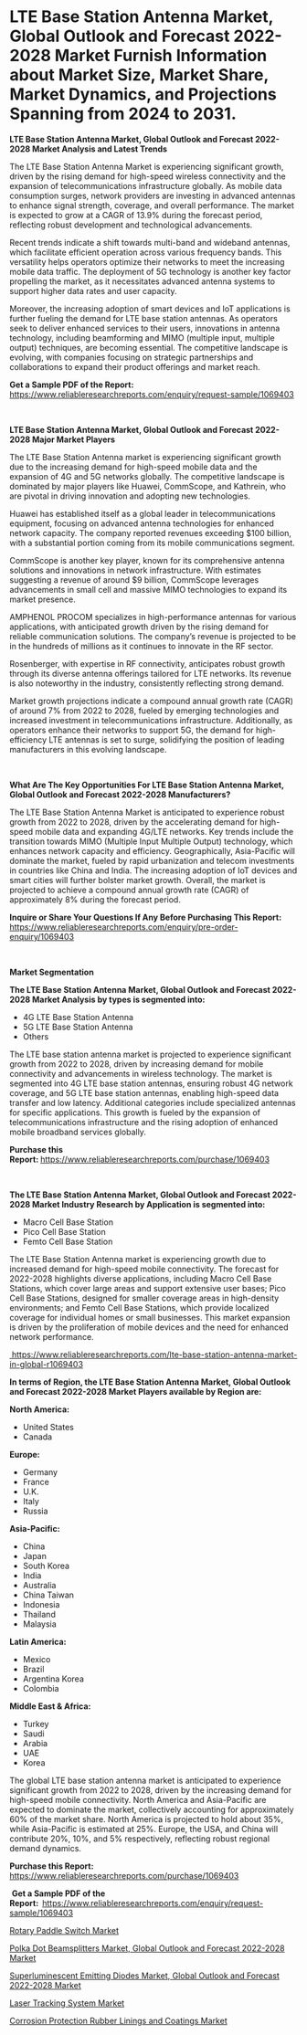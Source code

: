 <p><h1>LTE Base Station Antenna Market, Global Outlook and Forecast 2022-2028 Market Furnish Information about Market Size, Market Share, Market Dynamics, and Projections Spanning from 2024 to 2031.</h1></p><p><strong>LTE Base Station Antenna Market, Global Outlook and Forecast 2022-2028 Market Analysis and Latest Trends</strong></p>
<p><p>The LTE Base Station Antenna Market is experiencing significant growth, driven by the rising demand for high-speed wireless connectivity and the expansion of telecommunications infrastructure globally. As mobile data consumption surges, network providers are investing in advanced antennas to enhance signal strength, coverage, and overall performance. The market is expected to grow at a CAGR of 13.9% during the forecast period, reflecting robust development and technological advancements.</p><p>Recent trends indicate a shift towards multi-band and wideband antennas, which facilitate efficient operation across various frequency bands. This versatility helps operators optimize their networks to meet the increasing mobile data traffic. The deployment of 5G technology is another key factor propelling the market, as it necessitates advanced antenna systems to support higher data rates and user capacity.</p><p>Moreover, the increasing adoption of smart devices and IoT applications is further fueling the demand for LTE base station antennas. As operators seek to deliver enhanced services to their users, innovations in antenna technology, including beamforming and MIMO (multiple input, multiple output) techniques, are becoming essential. The competitive landscape is evolving, with companies focusing on strategic partnerships and collaborations to expand their product offerings and market reach.</p></p>
<p><strong>Get a Sample PDF of the Report:&nbsp;</strong> <a href="https://www.reliableresearchreports.com/enquiry/request-sample/1069403">https://www.reliableresearchreports.com/enquiry/request-sample/1069403</a></p>
<p>&nbsp;</p>
<p><strong>LTE Base Station Antenna Market, Global Outlook and Forecast 2022-2028 Major Market Players</strong></p>
<p><p>The LTE Base Station Antenna market is experiencing significant growth due to the increasing demand for high-speed mobile data and the expansion of 4G and 5G networks globally. The competitive landscape is dominated by major players like Huawei, CommScope, and Kathrein, who are pivotal in driving innovation and adopting new technologies.</p><p>Huawei has established itself as a global leader in telecommunications equipment, focusing on advanced antenna technologies for enhanced network capacity. The company reported revenues exceeding $100 billion, with a substantial portion coming from its mobile communications segment. </p><p>CommScope is another key player, known for its comprehensive antenna solutions and innovations in network infrastructure. With estimates suggesting a revenue of around $9 billion, CommScope leverages advancements in small cell and massive MIMO technologies to expand its market presence.</p><p>AMPHENOL PROCOM specializes in high-performance antennas for various applications, with anticipated growth driven by the rising demand for reliable communication solutions. The company’s revenue is projected to be in the hundreds of millions as it continues to innovate in the RF sector.</p><p>Rosenberger, with expertise in RF connectivity, anticipates robust growth through its diverse antenna offerings tailored for LTE networks. Its revenue is also noteworthy in the industry, consistently reflecting strong demand.</p><p>Market growth projections indicate a compound annual growth rate (CAGR) of around 7% from 2022 to 2028, fueled by emerging technologies and increased investment in telecommunications infrastructure. Additionally, as operators enhance their networks to support 5G, the demand for high-efficiency LTE antennas is set to surge, solidifying the position of leading manufacturers in this evolving landscape.</p></p>
<p>&nbsp;</p>
<p><strong>What Are The Key Opportunities For LTE Base Station Antenna Market, Global Outlook and Forecast 2022-2028 Manufacturers?</strong></p>
<p><p>The LTE Base Station Antenna Market is anticipated to experience robust growth from 2022 to 2028, driven by the accelerating demand for high-speed mobile data and expanding 4G/LTE networks. Key trends include the transition towards MIMO (Multiple Input Multiple Output) technology, which enhances network capacity and efficiency. Geographically, Asia-Pacific will dominate the market, fueled by rapid urbanization and telecom investments in countries like China and India. The increasing adoption of IoT devices and smart cities will further bolster market growth. Overall, the market is projected to achieve a compound annual growth rate (CAGR) of approximately 8% during the forecast period.</p></p>
<p><strong>Inquire or Share Your Questions If Any Before Purchasing This Report:</strong> <a href="https://www.reliableresearchreports.com/enquiry/pre-order-enquiry/1069403">https://www.reliableresearchreports.com/enquiry/pre-order-enquiry/1069403</a></p>
<p>&nbsp;</p>
<p><strong>Market Segmentation</strong></p>
<p><strong>The LTE Base Station Antenna Market, Global Outlook and Forecast 2022-2028 Market Analysis by types is segmented into:</strong></p>
<p><ul><li>4G LTE Base Station Antenna</li><li>5G LTE Base Station Antenna</li><li>Others</li></ul></p>
<p><p>The LTE base station antenna market is projected to experience significant growth from 2022 to 2028, driven by increasing demand for mobile connectivity and advancements in wireless technology. The market is segmented into 4G LTE base station antennas, ensuring robust 4G network coverage, and 5G LTE base station antennas, enabling high-speed data transfer and low latency. Additional categories include specialized antennas for specific applications. This growth is fueled by the expansion of telecommunications infrastructure and the rising adoption of enhanced mobile broadband services globally.</p></p>
<p><strong>Purchase this Report:&nbsp;</strong><a href="https://www.reliableresearchreports.com/purchase/1069403">https://www.reliableresearchreports.com/purchase/1069403</a></p>
<p>&nbsp;</p>
<p><strong>The LTE Base Station Antenna Market, Global Outlook and Forecast 2022-2028 Market Industry Research by Application is segmented into:</strong></p>
<p><ul><li>Macro Cell Base Station</li><li>Pico Cell Base Station</li><li>Femto Cell Base Station</li></ul></p>
<p><p>The LTE Base Station Antenna market is experiencing growth due to increased demand for high-speed mobile connectivity. The forecast for 2022-2028 highlights diverse applications, including Macro Cell Base Stations, which cover large areas and support extensive user bases; Pico Cell Base Stations, designed for smaller coverage areas in high-density environments; and Femto Cell Base Stations, which provide localized coverage for individual homes or small businesses. This market expansion is driven by the proliferation of mobile devices and the need for enhanced network performance.</p></p>
<p><a href="https://www.reliableresearchreports.com/lte-base-station-antenna-market-in-global-r1069403">&nbsp;https://www.reliableresearchreports.com/lte-base-station-antenna-market-in-global-r1069403</a></p>
<p><strong>In terms of Region, the LTE Base Station Antenna Market, Global Outlook and Forecast 2022-2028 Market Players available by Region are:</strong></p>
<p>
    <p> <strong> North America: </strong>
        <ul>
            <li>United States</li>
            <li>Canada</li>
        </ul>
        </p> 
    <p> <strong> Europe: </strong>
        <ul>
            <li>Germany</li>
            <li>France</li>
            <li>U.K.</li>
            <li>Italy</li>
            <li>Russia</li>
        </ul>
        </p> 
    <p> <strong> Asia-Pacific: </strong>
        <ul>
            <li>China</li>
            <li>Japan</li>
            <li>South Korea</li>
            <li>India</li>
            <li>Australia</li>
            <li>China Taiwan</li>
            <li>Indonesia</li>
            <li>Thailand</li>
            <li>Malaysia</li>
        </ul>
        </p> 
    <p> <strong> Latin America: </strong>
        <ul>
            <li>Mexico</li>
            <li>Brazil</li>
            <li>Argentina Korea</li>
            <li>Colombia</li>
        </ul>
        </p> 
    <p> <strong> Middle East & Africa: </strong>
        <ul>
            <li>Turkey</li>
            <li>Saudi</li>
            <li>Arabia</li>
            <li>UAE</li>
            <li>Korea</li>
        </ul>
    </p>
    </p>
<p><p>The global LTE base station antenna market is anticipated to experience significant growth from 2022 to 2028, driven by the increasing demand for high-speed mobile connectivity. North America and Asia-Pacific are expected to dominate the market, collectively accounting for approximately 60% of the market share. North America is projected to hold about 35%, while Asia-Pacific is estimated at 25%. Europe, the USA, and China will contribute 20%, 10%, and 5% respectively, reflecting robust regional demand dynamics.</p></p>
<p><strong>Purchase this Report: </strong><a href="https://www.reliableresearchreports.com/purchase/1069403">https://www.reliableresearchreports.com/purchase/1069403</a></p>
<p>&nbsp;<strong>Get a Sample PDF of the Report:&nbsp;&nbsp;</strong><a href="https://www.reliableresearchreports.com/enquiry/request-sample/1069403">https://www.reliableresearchreports.com/enquiry/request-sample/1069403</a></p>
<p><strong></strong></p>
<p><p><a href="https://www.linkedin.com/pulse/navigating-global-rotary-paddle-switch-market-landscape-yctse?trackingId=ggxoaUeCTv%2B8KH4%2FQ2QHyQ%3D%3D">Rotary Paddle Switch Market</a></p><p><a href="https://github.com/nathandecarvalho/Market-Research-Report-List-5/blob/main/polka-dot-beamsplitters-market-global-outlook-and-forecast-2022-2028-market.md">Polka Dot Beamsplitters Market, Global Outlook and Forecast 2022-2028 Market</a></p><p><a href="https://github.com/julyju69/Market-Research-Report-List-5/blob/main/superluminescent-emitting-diodes-market-global-outlook-and-forecast-2022-2028-market.md">Superluminescent Emitting Diodes Market, Global Outlook and Forecast 2022-2028 Market</a></p><p><a href="https://www.linkedin.com/pulse/laser-tracking-system-market-growth-outlook-from-2024-2031-yxbie?trackingId=%2By1YfpPQSZ%2BXKNNdirlWxQ%3D%3D">Laser Tracking System Market</a></p><p><a href="https://www.linkedin.com/pulse/corrosion-protection-rubber-linings-coatings-industry-atmjc?trackingId=tB2X7T8rQoSrki2hqp1iiA%3D%3D">Corrosion Protection Rubber Linings and Coatings Market</a></p></p>